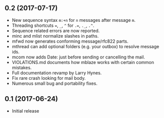 ## 0.2 (2017-07-17)

* New sequence syntax `m:+n` for `n` messages after message `m`.
* Threading shortcuts `=`, `_`, `^` for `.=`, `._`, `.^`.
* Sequence related errors are now reported.
* minc and mlist normalize slashes in paths.
* mfwd now generates conforming message/rfc822 parts.
* mthread can add optional folders (e.g. your outbox) to resolve message ids.
* mcom now adds Date: just before sending or cancelling the mail.
* VIOLATIONS.md documents how mblaze works with certain common mistakes.
* Full documentation revamp by Larry Hynes.
* Fix rare crash looking for mail body.
* Numerous small bug and portability fixes.

## 0.1 (2017-06-24)

* Initial release
